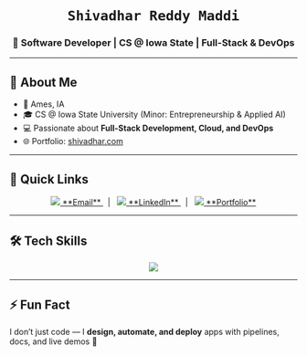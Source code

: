 <!-- README.md -->

<h1 align="center">
  <code>Shivadhar Reddy Maddi</code>
</h1>
<h3 align="center">🚀 Software Developer | CS @ Iowa State | Full-Stack & DevOps</h3>

---

## 👤 About Me
- 📍 Ames, IA  
- 🎓 CS @ Iowa State University (Minor: Entrepreneurship & Applied AI)  
- 💻 Passionate about **Full-Stack Development, Cloud, and DevOps**  
- 🌐 Portfolio: [shivadhar.com](https://shivadhar.com)  

---

## 🔗 Quick Links
<p align="center">
  <a href="mailto:msreddy@iastate.edu">
    <img src="https://img.icons8.com/fluency/30/000000/gmail-new.png"/> **Email**
  </a> &nbsp; | &nbsp;
  <a href="https://linkedin.com/in/msreddy6">
    <img src="https://img.icons8.com/fluency/30/000000/linkedin.png"/> **LinkedIn**
  </a> &nbsp; | &nbsp;
  <a href="https://shivadhar.com">
    <img src="https://img.icons8.com/fluency/30/000000/domain.png"/> **Portfolio**
  </a>
</p>

---

## 🛠️ Tech Skills
<p align="center">
  <img src="https://skillicons.dev/icons?i=java,python,c,js,ts,react,nodejs,express,tailwind,mysql,mongodb,firebase,aws,gcp,docker,git,github,gitlab,postman,wordpress,figma,vscode,androidstudio,tableau,powerbi" />
</p>

---

## ⚡ Fun Fact
I don’t just code — I **design, automate, and deploy** apps with pipelines, docs, and live demos 🚀
